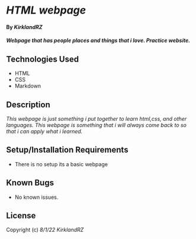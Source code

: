# _HTML webpage_

#### By _**KirklandRZ**_

#### _Webpage that has people places and things that i love. Practice website._

## Technologies Used

* HTML
* CSS
* Markdown

## Description

_This webpage is just something i put together to learn html,css, and other languages. This webpage is something that i will always come back to so that i can apply what i learned._

## Setup/Installation Requirements

* There is no setup its a basic webpage

## Known Bugs

* No known issues.


## License

Copyright (c) _8/1/22_ _KirklandRZ_